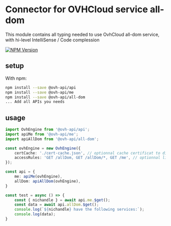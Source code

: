 # Connector for OVHCloud service all-dom

This module contains all typing needed to use OvhCloud all-dom service, with hi-level IntelliSense / Code complession

[![NPM Version](https://img.shields.io/npm/v/@ovh-api/all-dom.svg?style=flat)](https://www.npmjs.org/package/@ovh-api/all-dom)

## setup

With npm:
````bash
npm install --save @ovh-api/api
npm install --save @ovh-api/me
npm install --save @ovh-api/all-dom
... Add all APIs you needs
````

## usage

````typescript
import OvhEngine from '@ovh-api/api';
import apiMe from '@ovh-api/me';
import apiAllDom from '@ovh-api/all-dom';

const ovhEngine = new OvhEngine({ 
    certCache: './cert-cache.json', // optionnal cache certificat to disk
    accessRules: 'GET /allDom, GET /allDom/*, GET /me', // optionnal limit the requested privileges.
});

const api = {
    me: apiMe(ovhEngine),
    allDom: apiAllDom(ovhEngine),
}

const test = async () => {
    const { nichandle } = await api.me.$get();
    const data = await api.allDom.$get();
    console.log(`${nichandle} have the following services:`);
    console.log(data);
}

````